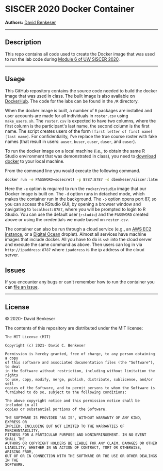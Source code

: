# SISCER 2020 Docker Container

**Authors:** [David Benkeser](https://www.github.com/benkeser/)

-----

## Description

This repo contains all code used to create the Docker image that was used 
to run the lab code during [Module 6 of UW SISCER 2020](https://si.biostat.washington.edu/suminst/archives/SISCER2021/CR2106). 

-----

## Usage

This GitHub repository contains the source code needed to build the
docker image that was used in class. The built image is also available on
[DockerHub](https://cloud.docker.com/u/dbenkeser/repository/docker/dbenkeser/siscer2020).
The code for the labs can be found in the `/R` directory.

When the docker image is built, a number of `R` packages are installed and 
user accounts are made for all individuals in `roster.csv` using `make_users.sh`.
The `roster.csv` is expected to have two columns, where the first column is the 
participant's last name, the second column is the first name. The script creates
users of the form `[first letter of first name][last name]`. For confidentiality, 
I've replace the true course roster with fake names (that result in users: `auser`,
`buser`, `cuser`, `duser`, and `euser`). 

To run the docker image on a local machine (i.e., to obtain the same R Studio
environment that was demonstrated in class), you need to [download docker](https://docs.docker.com/docker-for-windows/install/) to your local machine. 

From the command line you would execute the following command.

``` bash
docker run -e PASSWORD=sosecret! -p 8787:8787 -d dbenkeser/siscer:latest
```

Here the `-e` option is required to run the `rocker/rstudio` image that 
our Docker image is built on. The `-d` option runs in detached mode, which makes 
the container run in the background. The `-p` option opens port 87, so you 
can access the RStudio GUI, by opening a browser window and navigating to 
`localhost:8787`, where you will be 
prompted to login to R Studio. You can use the default user (`rstudio`) and the 
`PASSWORD` created above or using the credentials we made based on `roster.csv`. 

The container can also be run through a cloud service (e.g., an [AWS EC2 instance](https://aws.amazon.com/ec2/?hp=tile&so-exp=below), or a [Digital Ocean](https://www.digitalocean.com/) droplet). Almost all services have machine 
images that include docker. All you have to do is `ssh` into the cloud server and
execute the same command as above. Then users can log in via `http://ipaddress:8787`
where `ipaddress` is the ip address of the cloud server. 

## Issues

If you encounter any bugs or can't remember how to run the container you can
[file an issue](https://github.com/benkeser/siscer2020/issues).

-----

## License

© 2020- David Benkeser

The contents of this repository are distributed under the MIT license:

    The MIT License (MIT)
    
    Copyright (c) 2021- David C. Benkeser
    
    Permission is hereby granted, free of charge, to any person obtaining a copy
    of this software and associated documentation files (the "Software"), to deal
    in the Software without restriction, including without limitation the rights
    to use, copy, modify, merge, publish, distribute, sublicense, and/or sell
    copies of the Software, and to permit persons to whom the Software is
    furnished to do so, subject to the following conditions:
    
    The above copyright notice and this permission notice shall be included in all
    copies or substantial portions of the Software.
    
    THE SOFTWARE IS PROVIDED "AS IS", WITHOUT WARRANTY OF ANY KIND, EXPRESS OR
    IMPLIED, INCLUDING BUT NOT LIMITED TO THE WARRANTIES OF MERCHANTABILITY,
    FITNESS FOR A PARTICULAR PURPOSE AND NONINFRINGEMENT. IN NO EVENT SHALL THE
    AUTHORS OR COPYRIGHT HOLDERS BE LIABLE FOR ANY CLAIM, DAMAGES OR OTHER
    LIABILITY, WHETHER IN AN ACTION OF CONTRACT, TORT OR OTHERWISE, ARISING FROM,
    OUT OF OR IN CONNECTION WITH THE SOFTWARE OR THE USE OR OTHER DEALINGS IN THE
    SOFTWARE.
